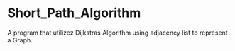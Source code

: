 # Short_Path_Algorithm


A program that utilizez Dijkstras Algorithm using adjacency list to represent a Graph.

